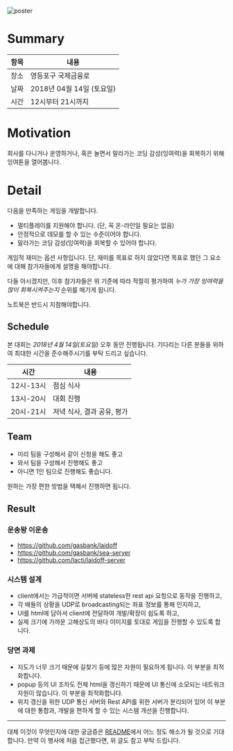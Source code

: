 ![poster](https://github.com/lacti/yyt/blob/master/7/poster.png)

# Summary

| 항목 | 내용 |
| --- | --- |
| 장소 | 영등포구 국제금융로 |
| 날짜 | 2018년 04월 14일 (토요일) |
| 시간 | 12시부터 21시까지 |

# Motivation

회사를 다니거나 운영하거나, 혹은 놀면서 말라가는 코딩 감성(잉여력)을 회복하기 위해 잉여톤을 열어봅니다.

# Detail

다음을 만족하는 게임을 개발합니다.

- 멀티플레이를 지원해야 합니다. (단, 꼭 온-라인일 필요는 없음)
- 안정적으로 데모를 할 수 있는 수준이어야 합니다.
- 말라가는 코딩 감성(잉여력)을 회복할 수 있어야 합니다.

게임적 재미는 옵션 사항입니다. 단, 재미를 목표로 하지 않았다면 목표로 했던 그 요소에 대해 참가자들에게 설명을 해야합니다.

다들 아시겠지만, 이후 참가자들은 위 기준에 따라 적절히 평가하여 *누가 가장 잉여력을 많이 회복시켜주는지* 순위를 매기게 됩니다.

노트북은 반드시 지참해야합니다.

## Schedule

본 대회는 *2018년 4월 14일(토요일)* 오후 동안 진행됩니다. 기다리는 다른 분들을 위하여 최대한 시간을 준수해주시기를 부탁 드리고 싶습니다.

| 시간 | 내용 |
| --- | --- |
| 12시-13시 | 점심 식사 |
| 13시-20시 | 대회 진행 |
| 20시-21시 | 저녁 식사, 결과 공유, 평가 |


## Team

- 미리 팀을 구성해서 같이 신청을 해도 좋고
- 와서 팀을 구성해서 진행해도 좋고
- 아니면 1인 팀으로 진행해도 좋습니다.

원하는 가장 편한 방법을 택해서 진행하면 됩니다.

## Result

### 운송왕 이운송

- https://github.com/gasbank/laidoff
- https://github.com/gasbank/sea-server
- https://github.com/lacti/laidoff-server

### 시스템 설계

- client에서는 가급적이면 서버에 stateless한 rest api 요청으로 동작을 진행하고,
- 각 배들의 상황을 UDP로 broadcasting되는 좌표 정보를 통해 인지하고,
- UI를 html에 담아서 client에 전달하여 개발/확장이 쉽도록 하고,
- 실제 크기에 가까운 고해상도의 바다 이미지를 토대로 게임을 진행할 수 있도록 합니다.

### 당면 과제

- 지도가 너무 크기 때문에 길찾기 등에 많은 자원이 필요하게 됩니다. 이 부분을 최적화합니다.
- popup 등의 UI 조차도 전체 html을 갱신하기 때문에 UI 통신에 소모되는 네트워크 자원이 많습니다. 이 부분을 최적화합니다.
- 위치 갱신을 위한 UDP 통신 서버와 Rest API를 위한 서버가 분리되어 있어 이 부분에 대한 통합과, 개발을 편하게 할 수 있는 시스템 개선을 진행합니다.

---

대체 이것이 무엇인지에 대한 궁금증은 [README](https://github.com/lacti/yyt/blob/master/README.md)에서 어느 정도 해소가 될 것으로 기대합니다.
만약 이 행사에 처음 접근했다면, 위 글도 참고 부탁 드립니다.
